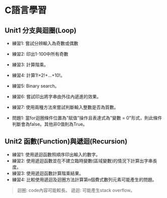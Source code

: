 # C語言學習
## Unit1 分支與迴圈(Loop)
- 練習1: 嘗試分辨輸入為奇數或偶數
- 練習2: 印出1-100中所有奇數
- 練習3: 計算階乘。
- 練習4: 計算1!+2!+...+10!。
- 練習5: Binary search。
- 練習6: 嘗試印出將字串由外往內遞進的效果。
- 練習7: 使用兩種方法來嘗試判斷輸入整數是否為質數。

- 問題1: 當for迴圈條件位置為"賦值"操作且表達式為"變數 = 0"形式，則此條件判斷會為false。其他非0值則為True。

## Unit2 函數(Function)與遞迴(Recursion)
- 練習1: 使用遞迴函數照順序印出輸入的數字。
- 練習2: 使用遞迴函數並在不建立臨時變數(區域變數)的情況下計算出字串長度。
- 練習3: 使用遞迴函數計算階乘結果。
- 練習4: 比較使用遞迴及迴圈方法計算第n個費式數列元素可能產生的問題。
> 迴圈: code內容可能較長。
> 遞迴: 可能產生stack overflow。